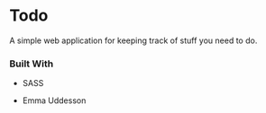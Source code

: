 # Todo

A simple web application for keeping track of stuff you need to do.

### Built With

* SASS


- Emma Uddesson